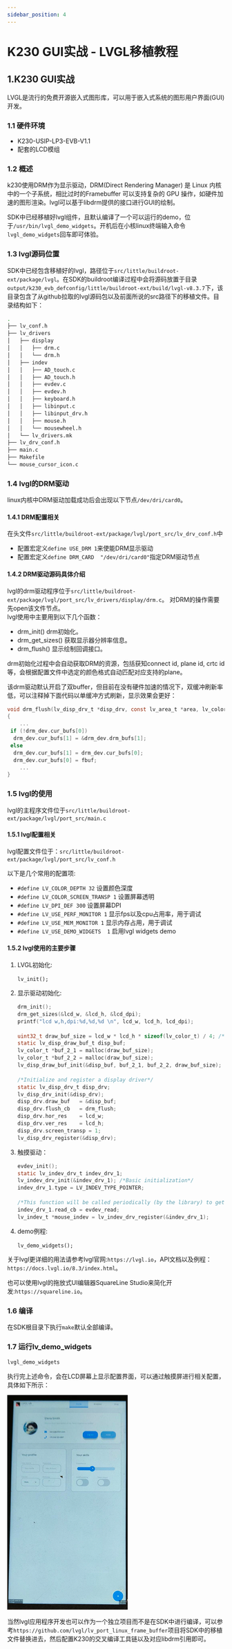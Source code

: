 ```yaml
---
sidebar_position: 4
---
```


# K230 GUI实战 - LVGL移植教程

## 1.K230 GUI实战

LVGL是流行的免费开源嵌入式图形库，可以用于嵌入式系统的图形用户界面(GUI)开发。

### 1.1 硬件环境

- K230-USIP-LP3-EVB-V1.1
- 配套的LCD模组

### 1.2 概述

k230使用DRM作为显示驱动，DRM(Direct Rendering Manager) 是 Linux 内核中的一个子系统，相比过时的Framebuffer 可以支持复杂的 GPU 操作，如硬件加速的图形渲染。lvgl可以基于libdrm提供的接口进行GUI的绘制。

SDK中已经移植好lvgl组件，且默认编译了一个可以运行的demo，位于`/usr/bin/lvgl_demo_widgets`。开机后在小核linux终端输入命令`lvgl_demo_widgets`回车即可体验。

### 1.3 lvgl源码位置

SDK中已经包含移植好的lvgl，路径位于`src/little/buildroot-ext/package/lvgl`。在SDK的buildroot编译过程中会将源码放置于目录`output/k230_evb_defconfig/little/buildroot-ext/build/lvgl-v8.3.7`下，该目录包含了从github拉取的lvgl源码包以及前面所说的src路径下的移植文件。目录结构如下：

```sh
.
├── lv_conf.h
├── lv_drivers
│   ├── display
│   │   ├── drm.c
│   │   └── drm.h
│   ├── indev
│   │   ├── AD_touch.c
│   │   ├── AD_touch.h
│   │   ├── evdev.c
│   │   ├── evdev.h
│   │   ├── keyboard.h
│   │   ├── libinput.c
│   │   ├── libinput_drv.h
│   │   ├── mouse.h
│   │   └── mousewheel.h
│   └── lv_drivers.mk
├── lv_drv_conf.h
├── main.c
├── Makefile
└── mouse_cursor_icon.c
```

### 1.4 lvgl的DRM驱动

linux内核中DRM驱动加载成功后会出现以下节点`/dev/dri/card0`。

#### 1.4.1 DRM配置相关

在头文件`src/little/buildroot-ext/package/lvgl/port_src/lv_drv_conf.h`中

- 配置宏定义`define USE_DRM 1`来使能DRM显示驱动  
- 配置宏定义`define DRM_CARD  "/dev/dri/card0"`指定DRM驱动节点

#### 1.4.2 DRM驱动源码具体介绍

lvgl的drm驱动程序位于`src/little/buildroot-ext/package/lvgl/port_src/lv_drivers/display/drm.c`。
对DRM的操作需要先open该文件节点。  
lvgl使用中主要用到以下几个函数：

- drm_init()        drm初始化。
- drm_get_sizes()   获取显示器分辨率信息。
- drm_flush()       显示绘制回调接口。

drm初始化过程中会自动获取DRM的资源，包括获知connect id, plane id, crtc id等，会根据配置文件中选定的颜色格式自动匹配对应支持的plane。

该drm驱动默认开启了双buffer，但目前在没有硬件加速的情况下，双缓冲刷新率低，可以注释掉下面代码以单缓冲方式刷新，显示效果会更好：

``` c
void drm_flush(lv_disp_drv_t *disp_drv, const lv_area_t *area, lv_color_t *color_p)
{
    ...
 if (!drm_dev.cur_bufs[0])
  drm_dev.cur_bufs[1] = &drm_dev.drm_bufs[1];
 else
  drm_dev.cur_bufs[1] = drm_dev.cur_bufs[0];
  drm_dev.cur_bufs[0] = fbuf;
    ...
}
```

### 1.5 lvgl的使用

lvgl的主程序文件位于`src/little/buildroot-ext/package/lvgl/port_src/main.c`

#### 1.5.1 lvgl配置相关

lvgl配置文件位于：`src/little/buildroot-ext/package/lvgl/port_src/lv_conf.h`

以下是几个常用的配置项:

- `#define LV_COLOR_DEPTH 32`           设置颜色深度
- `#define LV_COLOR_SCREEN_TRANSP 1`    设置屏幕透明
- `#define LV_DPI_DEF 300`              设置屏幕DPI
- `#define LV_USE_PERF_MONITOR 1`       显示fps以及cpu占用率，用于调试
- `#define LV_USE_MEM_MONITOR 1`        显示内存占用，用于调试
- `#define LV_USE_DEMO_WIDGETS  1`      启用lvgl widgets demo

#### 1.5.2 lvgl使用的主要步骤

1. LVGL初始化:

    `lv_init();`

1. 显示驱动初始化:

    ``` c
    drm_init();
    drm_get_sizes(&lcd_w, &lcd_h, &lcd_dpi);
    printf("lcd w,h,dpi:%d,%d,%d \n", lcd_w, lcd_h, lcd_dpi);

    uint32_t draw_buf_size = lcd_w * lcd_h * sizeof(lv_color_t) / 4; /*1/4 screen sized buffer has the same performance */
    static lv_disp_draw_buf_t disp_buf;
    lv_color_t *buf_2_1 = malloc(draw_buf_size);
    lv_color_t *buf_2_2 = malloc(draw_buf_size);
    lv_disp_draw_buf_init(&disp_buf, buf_2_1, buf_2_2, draw_buf_size);

    /*Initialize and register a display driver*/
    static lv_disp_drv_t disp_drv;
    lv_disp_drv_init(&disp_drv);
    disp_drv.draw_buf   = &disp_buf;
    disp_drv.flush_cb   = drm_flush;
    disp_drv.hor_res    = lcd_w;
    disp_drv.ver_res    = lcd_h;
    disp_drv.screen_transp = 1;
    lv_disp_drv_register(&disp_drv);
    ```

1. 触摸驱动：

    ``` c
    evdev_init();
    static lv_indev_drv_t indev_drv_1;
    lv_indev_drv_init(&indev_drv_1); /*Basic initialization*/
    indev_drv_1.type = LV_INDEV_TYPE_POINTER;

    /*This function will be called periodically (by the library) to get the mouse position and state*/
    indev_drv_1.read_cb = evdev_read;
    lv_indev_t *mouse_indev = lv_indev_drv_register(&indev_drv_1);
    ```

1. demo例程:

    `lv_demo_widgets();`

关于lvgl更详细的用法请参考lvgl官网:`https://lvgl.io`，API文档以及例程：`https://docs.lvgl.io/8.3/index.html`。

也可以使用lvgl的拖放式UI编辑器SquareLine Studio来简化开发:`https://squareline.io`。

### 1.6 编译

在SDK根目录下执行`make`默认全部编译。

### 1.7 运行lv_demo_widgets

 ```sh
lvgl_demo_widgets
 ```

执行完上述命令，会在LCD屏幕上显示配置界面，可以通过触摸屏进行相关配置，具体如下所示：

![显示内容](${images}/lvgl_demo_widgets.png)

当然lvgl应用程序开发也可以作为一个独立项目而不是在SDK中进行编译，可以参考`https://github.com/lvgl/lv_port_linux_frame_buffer`项目将SDK中的移植文件替换进去，然后配置K230的交叉编译工具链以及对应libdrm引用即可。

